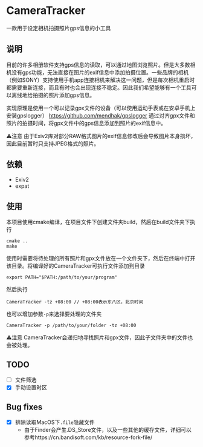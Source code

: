 # CameraTracker
一款用于设定相机拍摄照片gps信息的小工具

## 说明
目前的许多相册软件支持gps信息的读取，可以通过地图浏览照片。但是大多数相机没有gps功能，无法直接在图片的exif信息中添加拍摄位置。一些品牌的相机（例如SONY）支持使用手机app连接相机来解决这一问题，但是每次相机重启时都需要重新连接，而且有时也会出现连接不稳定。因此我们希望能够有一个工具可以离线地给拍摄的照片添加gps信息。

实现原理是使用一个可以记录gpx文件的设备（可以使用运动手表或在安卓手机上安装gpslogger）
https://github.com/mendhak/gpslogger
通过对齐gpx文件和照片的拍摄时间，将gpx文件中的gps信息添加到照片的exif信息中。

⚠️注意 由于Exiv2库对部分RAW格式图片的exif信息修改后会导致图片本身损坏，因此目前暂时只支持JPEG格式的照片。

## 依赖
- Exiv2
- expat

## 使用
本项目使用cmake编译，在项目文件下创建文件夹build，然后在build文件夹下执行
```shell
cmake ..
make
```
使用时需要将待处理的所有照片和gpx文件放在一个文件夹下，然后在终端中打开该目录。将编译好的CameraTracker可执行文件添加到目录
```shell
export PATH="$PATH:/path/to/your/program"
```
然后执行
```shell
CameraTracker -tz +08:00 // +08:00表示东八区，北京时间
```
也可以增加参数`-p`来选择要处理的文件夹
```shell
CameraTracker -p /path/to/your/folder -tz +08:00
```
⚠️注意 CameraTracker会递归地寻找照片和gpx文件，因此子文件夹中的文件也会被处理。

## TODO
- [ ] 文件筛选
- [x] 手动设置时区

## Bug fixes
- [x] 排除读取MacOS下`.file`隐藏文件
  - 由于Finder会产生.DS_Store文件，以及一些其他的缓存文件，详细可以参考https://cn.bandisoft.com/kb/resource-fork-file/
